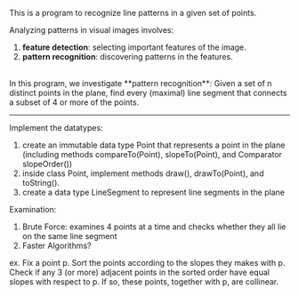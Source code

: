 This is a program to recognize line patterns in a given set of points.

Analyzing patterns in visual images involves: 
1. **feature detection**:  selecting important features of the image.
2. **pattern recognition**: discovering patterns in the features.
<br>
In this program, we investigate **pattern recognition**: 
 Given a set of n distinct points in the plane, find every (maximal) line segment that connects a subset of 4 or more of the points.

<hr>

Implement the datatypes: 
1. create an immutable data type Point that represents a point in the plane (including methods compareTo(Point), slopeTo(Point), and Comparator slopeOrder())
2. inside class Point, implement methods draw(), drawTo(Point), and toString().
3. create a data type LineSegment to represent line segments in the plane

Examination: 
1. Brute Force: examines 4 points at a time and checks whether they all lie on the same line segment
2. Faster Algorithms? 

ex. Fix a point p. Sort the points according to the slopes they makes with p. Check if any 3 (or more) adjacent points in the sorted order have equal slopes with respect to p. If so, these points, together with p, are collinear.
